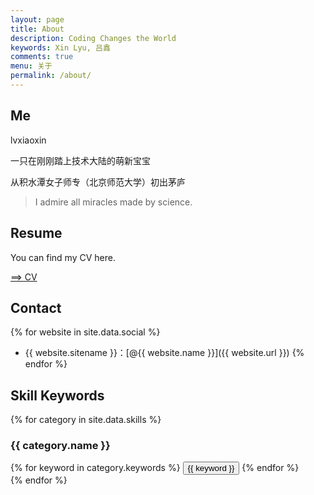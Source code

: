 ```yaml
---
layout: page
title: About
description: Coding Changes the World
keywords: Xin Lyu, 吕鑫
comments: true
menu: 关于
permalink: /about/
---
```


## Me

lvxiaoxin

一只在刚刚踏上技术大陆的萌新宝宝

从积水潭女子师专（北京师范大学）初出茅庐

>
> I admire all miracles made by science.
>

## Resume
You can find my CV here.

[==> CV](https://lvxiaoxin.github.io/CV.pdf)


## Contact

{% for website in site.data.social %}
* {{ website.sitename }}：[@{{ website.name }}]({{ website.url }})
{% endfor %}

## Skill Keywords

{% for category in site.data.skills %}
### {{ category.name }}
<div class="btn-inline">
{% for keyword in category.keywords %}
<button class="btn btn-outline" type="button">{{ keyword }}</button>
{% endfor %}
</div>
{% endfor %}
